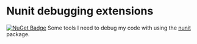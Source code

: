 # Nunit debugging extensions

[![NuGet Badge](https://img.shields.io/nuget/v/YourPackageName.svg)](https://www.nuget.org/packages/Barakadax_Nunit_debugging_extensions)
Some tools I need to debug my code with using the <a href="https://github.com/nunit/nunit" target="_blank">nunit</a> package.
